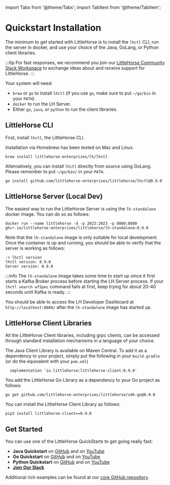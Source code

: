 import Tabs from '@theme/Tabs';
import TabItem from '@theme/TabItem';

# Quickstart Installation

The minimum to get started with LittleHorse is to install the `lhctl` CLI, run the server in docker, and use your choice of the Java, GoLang, or Python client libraries.

:::tip
For fast responses, we recommend you join our [LittleHorse Community Slack Workspace](https://launchpass.com/littlehorsecommunity) to exchange ideas about and receive support for LittleHorse.
:::

Your system will need:
* `brew` or `go` to install `lhctl` (if you use `go`, make sure to put `~/go/bin` in your `PATH`).
* `docker` to run the LH Server.
* Either `go`, `java`, or `python` to run the client libraries.

## LittleHorse CLI

First, install `lhctl`, the LittleHorse CLI.

<Tabs>
  <TabItem value="brew" label="Homebrew" default>

Installation via Homebrew has been tested on Mac and Linux.

```
brew install littlehorse-enterprises/lh/lhctl
```
  </TabItem>
  <TabItem value="go" label="Go">

Alternatively, you can install `lhctl` directly from source using GoLang. Please remember to put `~/go/bin/` in your `PATH`.

```
go install github.com/littlehorse-enterprises/littlehorse/lhctl@0.9.0
```
  </TabItem>
</Tabs>

## LittleHorse Server (Local Dev)

The easiest way to run the LittleHorse Server is using the `lh-standalone` docker image. You can do so as follows:

```
docker run --name littlehorse -d -p 2023:2023 -p 8080:8080 ghcr.io/littlehorse-enterprises/littlehorse/lh-standalone:0.9.0
```

Note that the `lh-standalone` image is only suitable for local development. Once the container is up and running, you should be able to verify that the server is working as follows:

```
-> lhctl version
lhctl version: 0.9.0
Server version: 0.9.0
```

:::info
The `lh-standalone` image takes some time to start up since it first starts a Kafka Broker process before starting the LH Server process. If your `lhctl search wfSpec` command fails at first, keep trying for about 20-40 seconds until Kafka is ready.
:::

You should be able to access the LH Developer Dashboard at `http://localhost:8080/` after the `lh-standalone` image has started up.

## LittleHorse Client Libraries

All the LittleHorse Client libraries, including grpc clients, can be accessed through standard installation mechanisms in a language of your choice.

<Tabs>
  <TabItem value="java" label="Java" default>

The Java Client Library is available on Maven Central. To add it as a dependency to your project, simply put the following in your `build.gradle` (or do the equivalent with your `pom.xml`)

```
  implementation 'io.littlehorse:littlehorse-client:0.9.0'
```
  </TabItem>
  <TabItem value="go" label="Go">
You add the LittleHorse Go Library as a dependency to your Go project as follows:

```
go get github.com/littlehorse-enterprises/littlehorse/sdk-go@0.9.0
```
  </TabItem>
  <TabItem value="python" label="Python">
You can install the LittleHorse Client Library as follows:

```
pip3 install littlehorse-client==0.9.0
```
  </TabItem>
</Tabs>

## Get Started

You can use one of the LittleHorse QuickStarts to get going really fast:

* **Java Quickstart** on [GitHub](https://github.com/littlehorse-enterprises/lh-quickstart-java) and on [YouTube](https://www.youtube.com/watch?v=8Zo_UOStg98)
* **Go Quickstart** on [GitHub](https://github.com/littlehorse-enterprises/lh-quickstart-go) and on [YouTube](https://www.youtube.com/watch?v=oZQc2ISSZsk)
* **Python Quickstart** on [GitHub](https://github.com/littlehorse-enterprises/lh-quickstart-python) and on [YouTube](https://www.youtube.com/watch?v=l3TZOjfpzTw)
* [**Join Our Slack**](https://launchpass.com/littlehorsecommunity)

Additional rich examples can be found at our [core GitHub repository](https://github.com/littlehorse-enterprises/littlehorse).
